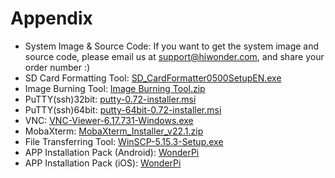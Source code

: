 # Appendix

- System Image & Source Code: If you want to get the system image and source code, please email us at support@hiwonder.com, and share your order number :)
- SD Card Formatting Tool: [SD_CardFormatter0500SetupEN.exe](https://store.hiwonder.com.cn/docs/common/SD_Card_initialize/SD_CardFormatter0500SetupEN.exe)
- Image Burning Tool: [Image Burning Tool.zip](https://store.hiwonder.com.cn/docs/common/Mirror_burning_tool/%E9%95%9C%E5%83%8F%E7%83%A7%E5%BD%95%E5%B7%A5%E5%85%B7.zip)
- PuTTY(ssh)32bit: [putty-0.72-installer.msi](https://store.hiwonder.com.cn/docs/common/Remote_connection_tool/PuTTY%28ssh%29/32/putty-0.72-installer.msi)
- PuTTY(ssh)64bit: [putty-64bit-0.72-installer.msi](https://store.hiwonder.com.cn/docs/common/Remote_connection_tool/PuTTY%28ssh%29/64/putty-64bit-0.72-installer.msi)
- VNC: [VNC-Viewer-6.17.731-Windows.exe](https://store.hiwonder.com.cn/docs/common/Remote_connection_tool/VNC/VNC-Viewer-6.17.731-Windows.exe)
- MobaXterm: [MobaXterm_Installer_v22.1.zip](https://store.hiwonder.com.cn/docs/common/Remote_connection_tool/VNC/MobaXterm_Installer_v22.1.zip)
- File Transferring Tool: [WinSCP-5.15.3-Setup.exe](https://store.hiwonder.com.cn/docs/common/File_transfer_tool/WinSCP-5.15.3-Setup.exe)
- APP Installation Pack (Android): [WonderPi](https://play.google.com/store/apps/details?id=com.Wonder.Pi)
- APP Installation Pack (iOS): [WonderPi](https://apps.apple.com/cn/app/wonderpi/id1477946178)
